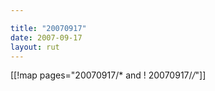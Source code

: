 ```yaml
---

title: "20070917"
date: 2007-09-17
layout: rut
---
```


[[!map pages="20070917/* and ! 20070917/*/*"]]
